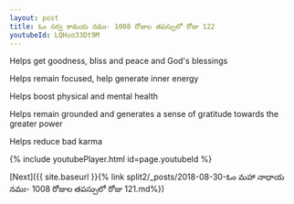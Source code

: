 ```yaml
---
layout: post
title: ఓం సర్వ కామయ నమః- 1008 రోజుల తపస్సులో రోజు 122
youtubeId: LQHuo33Dt9M
---
```

 
 
Helps get goodness, bliss and peace and God's blessings
 
Helps remain focused, help generate inner energy 
 
Helps boost physical and mental health 
 
Helps remain grounded and generates a sense of gratitude towards the greater power 
 
Helps reduce bad karma
 
 
 
 


{% include youtubePlayer.html id=page.youtubeId %}
 
[Next]({{ site.baseurl }}{% link  split2/_posts/2018-08-30-ఓం మహా నాధాయ నమః- 1008 రోజుల తపస్సులో రోజు 121.md%})
 
